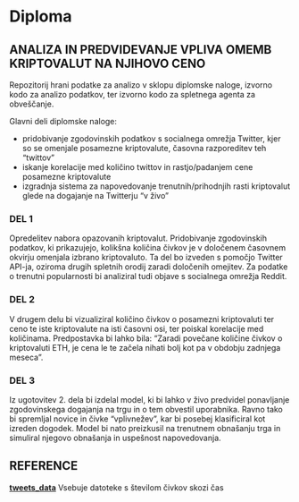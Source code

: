 # Diploma
## ANALIZA IN PREDVIDEVANJE VPLIVA OMEMB KRIPTOVALUT NA NJIHOVO CENO 

Repozitorij hrani podatke za analizo v sklopu diplomske naloge, izvorno kodo za analizo podatkov, ter izvorno kodo za spletnega agenta za obveščanje. 

Glavni deli diplomske naloge: 
- pridobivanje zgodovinskih podatkov s socialnega omrežja Twitter, kjer so se omenjale posamezne kriptovalute, časovna razporeditev teh “twittov” 
- iskanje korelacije med količino twittov in rastjo/padanjem cene posamezne kriptovalute
- izgradnja sistema za napovedovanje trenutnih/prihodnjih rasti kriptovalut glede na dogajanje na Twitterju “v živo”

### DEL 1
Opredelitev nabora opazovanih kriptovalut. Pridobivanje zgodovinskih podatkov, ki prikazujejo, kolikšna količina čivkov je v določenem časovnem okvirju omenjala izbrano kriptovaluto. Ta del bo izveden s pomočjo Twitter API-ja, oziroma drugih spletnih orodij zaradi določenih omejitev. 
Za podatke o trenutni popularnosti bi analiziral tudi objave s socialnega omrežja Reddit. 

### DEL 2
V drugem delu bi vizualiziral količino čivkov o posamezni kriptovaluti ter ceno te iste kriptovalute na isti časovni osi, ter poiskal korelacije med količinama. Predpostavka bi lahko bila: “Zaradi povečane količine čivkov o kriptovaluti ETH, je cena le te začela nihati bolj kot pa v obdobju zadnjega meseca”.  

### DEL 3
Iz ugotovitev 2. dela bi izdelal model, ki bi lahko v živo predvidel ponavljanje zgodovinskega dogajanja na trgu in o tem obvestil uporabnika. Ravno tako bi spremljal novice in čivke “vplivnežev”, kar bi posebej klasificiral kot izreden dogodek. 
Model bi nato preizkusil na trenutnem obnašanju trga in simuliral njegovo obnašanja in uspešnost napovedovanja. 

## REFERENCE
[**tweets_data**](tweets_data) Vsebuje datoteke s številom čivkov skozi čas
